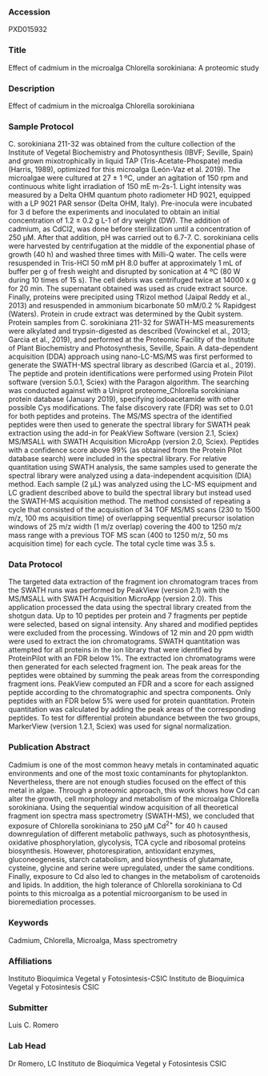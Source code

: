 ### Accession
PXD015932

### Title
Effect of cadmium in the microalga Chlorella sorokiniana: A proteomic study

### Description
Effect of cadmium in the microalga Chlorella sorokiniana

### Sample Protocol
C. sorokiniana 211-32 was obtained from the culture collection of the Institute of Vegetal Biochemistry and Photosynthesis (IBVF; Seville, Spain) and grown mixotrophically in liquid TAP (Tris-Acetate-Phospate) media (Harris, 1989), optimized for this microalga (León-Vaz et al. 2019). The microalgae were cultured at 27 ± 1 ºC, under an agitation of 150 rpm and continuous white light irradiation of 150 mE m-2s-1. Light intensity was measured by a Delta OHM quantum photo radiometer HD 9021, equipped with a LP 9021 PAR sensor (Delta OHM, Italy). Pre-inocula were incubated for 3 d before the experiments and inoculated to obtain an initial concentration of 1.2 ± 0.2 g L-1 of dry weight (DW). The addition of cadmium, as CdCl2, was done before sterilization until a concentration of 250 μM. After that addition, pH was carried out to 6.7-7.  C. sorokiniana cells were harvested by centrifugation at the middle of the exponential phase of growth (40 h) and washed three times with Milli-Q water. The cells were resuspended in Tris-HCl 50 mM pH 8.0 buffer at approximately 1 mL of buffer per g of fresh weight and disrupted by sonication at 4 ºC (80 W during 10 times of 15 s). The cell debris was centrifuged twice at 14000 x g for 20 min. The supernatant obtained was used as crude extract source. Finally, proteins were precipited using TRizol method (Jaipal Reddy et al., 2013) and resuspended in ammonium bicarbonate 50 mM/0.2 % Rapidgest (Waters). Protein in crude extract was determined by the Qubit system. Protein samples from C. sorokiniana 211-32 for SWATH-MS measurements were alkylated and trypsin-digested as described (Vowinckel et al., 2013; Garcia et al., 2019), and performed at the Proteomic Facility of the Institute of Plant Biochemistry and Photosynthesis, Seville, Spain.  A data-dependent acquisition (DDA) approach using nano-LC-MS/MS was first performed to generate the SWATH-MS spectral library as described (Garcia et al., 2019).  The peptide and protein identifications were performed using Protein Pilot software (version 5.0.1, Sciex) with the Paragon algorithm. The searching was conducted against with a Uniprot proteome_Chlorella sorokiniana protein database (January 2019), specifying iodoacetamide with other possible Cys modifications. The false discovery rate (FDR) was set to 0.01 for both peptides and proteins. The MS/MS spectra of the identified peptides were then used to generate the spectral library for SWATH peak extraction using the add-in for PeakView Software (version 2.1, Sciex) MS/MSALL with SWATH Acquisition MicroApp (version 2.0, Sciex). Peptides with a confidence score above 99% (as obtained from the Protein Pilot database search) were included in the spectral library. For relative quantitation using SWATH analysis, the same samples used to generate the spectral library were analyzed using a data-independent acquisition (DIA) method. Each sample (2 μL) was analyzed using the LC-MS equipment and LC gradient described above to build the spectral library but instead used the SWATH-MS acquisition method. The method consisted of repeating a cycle that consisted of the acquisition of 34 TOF MS/MS scans (230 to 1500 m/z, 100 ms acquisition time) of overlapping sequential precursor isolation windows of 25 m/z width (1 m/z overlap) covering the 400 to 1250 m/z mass range with a previous TOF MS scan (400 to 1250 m/z, 50 ms acquisition time) for each cycle. The total cycle time was 3.5 s.

### Data Protocol
The targeted data extraction of the fragment ion chromatogram traces from the SWATH runs was performed by PeakView (version 2.1) with the MS/MSALL with SWATH Acquisition MicroApp (version 2.0). This application processed the data using the spectral library created from the shotgun data. Up to 10 peptides per protein and 7 fragments per peptide were selected, based on signal intensity. Any shared and modified peptides were excluded from the processing. Windows of 12 min and 20 ppm width were used to extract the ion chromatograms. SWATH quantitation was attempted for all proteins in the ion library that were identified by ProteinPilot with an FDR below 1%. The extracted ion chromatograms were then generated for each selected fragment ion. The peak areas for the peptides were obtained by summing the peak areas from the corresponding fragment ions. PeakView computed an FDR and a score for each assigned peptide according to the chromatographic and spectra components. Only peptides with an FDR below 5% were used for protein quantitation. Protein quantitation was calculated by adding the peak areas of the corresponding peptides. To test for differential protein abundance between the two groups, MarkerView (version 1.2.1, Sciex) was used for signal normalization.

### Publication Abstract
Cadmium is one of the most common heavy metals in contaminated aquatic environments and one of the most toxic contaminants for phytoplankton. Nevertheless, there are not enough studies focused on the effect of this metal in algae. Through a proteomic approach, this work shows how Cd can alter the growth, cell morphology and metabolism of the microalga Chlorella sorokiniana. Using the sequential window acquisition of all theoretical fragment ion spectra mass spectrometry (SWATH-MS), we concluded that exposure of Chlorella sorokiniana to 250&#xa0;&#x3bc;M Cd<sup>2+</sup> for 40&#xa0;h caused downregulation of different metabolic pathways, such as photosynthesis, oxidative phosphorylation, glycolysis, TCA cycle and ribosomal proteins biosynthesis. However, photorespiration, antioxidant enzymes, gluconeogenesis, starch catabolism, and biosynthesis of glutamate, cysteine, glycine and serine were upregulated, under the same conditions. Finally, exposure to Cd also led to changes in the metabolism of carotenoids and lipids. In addition, the high tolerance of Chlorella sorokiniana to Cd points to this microalga as a potential microorganism to be used in bioremediation processes.

### Keywords
Cadmium, Chlorella, Microalga, Mass spectrometry

### Affiliations
Instituto Bioquimica Vegetal y Fotosintesis-CSIC
Instituto de Bioquimica Vegetal y Fotosintesis CSIC

### Submitter
Luis C. Romero

### Lab Head
Dr Romero, LC
Instituto de Bioquimica Vegetal y Fotosintesis CSIC


